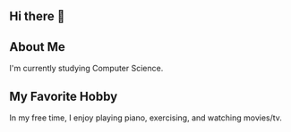 ## Hi there 👋

## About Me

I'm currently studying Computer Science.

## My Favorite Hobby

In my free time, I enjoy playing piano, exercising, and watching movies/tv.
